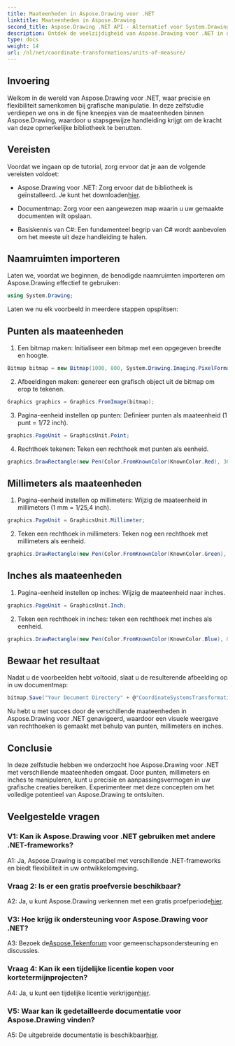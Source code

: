 ```yaml
---
title: Maateenheden in Aspose.Drawing voor .NET
linktitle: Maateenheden in Aspose.Drawing
second_title: Aspose.Drawing .NET API - Alternatief voor System.Drawing.Common
description: Ontdek de veelzijdigheid van Aspose.Drawing voor .NET in deze uitgebreide tutorial, waarin je de maateenheden voor nauwkeurige graphics onder de knie krijgt.
type: docs
weight: 14
url: /nl/net/coordinate-transformations/units-of-measure/
---
```

## Invoering

Welkom in de wereld van Aspose.Drawing voor .NET, waar precisie en flexibiliteit samenkomen bij grafische manipulatie. In deze zelfstudie verdiepen we ons in de fijne kneepjes van de maateenheden binnen Aspose.Drawing, waardoor u stapsgewijze handleiding krijgt om de kracht van deze opmerkelijke bibliotheek te benutten.

## Vereisten

Voordat we ingaan op de tutorial, zorg ervoor dat je aan de volgende vereisten voldoet:

-  Aspose.Drawing voor .NET: Zorg ervoor dat de bibliotheek is geïnstalleerd. Je kunt het downloaden[hier](https://releases.aspose.com/drawing/net/).

- Documentmap: Zorg voor een aangewezen map waarin u uw gemaakte documenten wilt opslaan.

- Basiskennis van C#: Een fundamenteel begrip van C# wordt aanbevolen om het meeste uit deze handleiding te halen.

## Naamruimten importeren

Laten we, voordat we beginnen, de benodigde naamruimten importeren om Aspose.Drawing effectief te gebruiken:

```csharp
using System.Drawing;
```

Laten we nu elk voorbeeld in meerdere stappen opsplitsen:

## Punten als maateenheden

1. Een bitmap maken: Initialiseer een bitmap met een opgegeven breedte en hoogte.

```csharp
Bitmap bitmap = new Bitmap(1000, 800, System.Drawing.Imaging.PixelFormat.Format32bppPArgb);
```

2. Afbeeldingen maken: genereer een grafisch object uit de bitmap om erop te tekenen.

```csharp
Graphics graphics = Graphics.FromImage(bitmap);
```

3. Pagina-eenheid instellen op punten: Definieer punten als maateenheid (1 punt = 1/72 inch).

```csharp
graphics.PageUnit = GraphicsUnit.Point;
```

4. Rechthoek tekenen: Teken een rechthoek met punten als eenheid.

```csharp
graphics.DrawRectangle(new Pen(Color.FromKnownColor(KnownColor.Red), 36f), 72, 72, 72, 72);
```

## Millimeters als maateenheden

1. Pagina-eenheid instellen op millimeters: Wijzig de maateenheid in millimeters (1 mm = 1/25,4 inch).

```csharp
graphics.PageUnit = GraphicsUnit.Millimeter;
```

2. Teken een rechthoek in millimeters: Teken nog een rechthoek met millimeters als eenheid.

```csharp
graphics.DrawRectangle(new Pen(Color.FromKnownColor(KnownColor.Green), 6.35f), 25.4f, 25.4f, 25.4f, 25.4f);
```

## Inches als maateenheden

1. Pagina-eenheid instellen op inches: Wijzig de maateenheid naar inches.

```csharp
graphics.PageUnit = GraphicsUnit.Inch;
```

2. Teken een rechthoek in inches: teken een rechthoek met inches als eenheid.

```csharp
graphics.DrawRectangle(new Pen(Color.FromKnownColor(KnownColor.Blue), 0.125f), 1, 1, 1, 1);
```

## Bewaar het resultaat

Nadat u de voorbeelden hebt voltooid, slaat u de resulterende afbeelding op in uw documentmap:

```csharp
bitmap.Save("Your Document Directory" + @"CoordinateSystemsTransformations\UnitsOfMeasure_out.png");
```

Nu hebt u met succes door de verschillende maateenheden in Aspose.Drawing voor .NET genavigeerd, waardoor een visuele weergave van rechthoeken is gemaakt met behulp van punten, millimeters en inches.

## Conclusie

In deze zelfstudie hebben we onderzocht hoe Aspose.Drawing voor .NET met verschillende maateenheden omgaat. Door punten, millimeters en inches te manipuleren, kunt u precisie en aanpassingsvermogen in uw grafische creaties bereiken. Experimenteer met deze concepten om het volledige potentieel van Aspose.Drawing te ontsluiten.

## Veelgestelde vragen

### V1: Kan ik Aspose.Drawing voor .NET gebruiken met andere .NET-frameworks?

A1: Ja, Aspose.Drawing is compatibel met verschillende .NET-frameworks en biedt flexibiliteit in uw ontwikkelomgeving.

### Vraag 2: Is er een gratis proefversie beschikbaar?

 A2: Ja, u kunt Aspose.Drawing verkennen met een gratis proefperiode[hier](https://releases.aspose.com/).

### V3: Hoe krijg ik ondersteuning voor Aspose.Drawing voor .NET?

 A3: Bezoek de[Aspose.Tekenforum](https://forum.aspose.com/c/diagram/17) voor gemeenschapsondersteuning en discussies.

### Vraag 4: Kan ik een tijdelijke licentie kopen voor kortetermijnprojecten?

 A4: Ja, u kunt een tijdelijke licentie verkrijgen[hier](https://purchase.aspose.com/temporary-license/).

### V5: Waar kan ik gedetailleerde documentatie voor Aspose.Drawing vinden?

 A5: De uitgebreide documentatie is beschikbaar[hier](https://reference.aspose.com/drawing/net/).